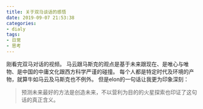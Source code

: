 ```yaml
---
title: 关于双马谈话的感悟
date: 2019-09-07 21:53:38
categories: 
- dialy
tags:
- 日常
- 思考
---
```


刚看完双马对话的视频。
马云跟马斯克的观点是基于未来跟现在、是唯心与唯物、是中国的中庸文化跟西方科学严谨的碰撞。
每个人都是特定时代及环境的产物，就算牛如马云及马斯克也不例外。
但是elon的一句话让我更为印象深刻：
> 预测未来最好的方法是创造未来，不以营利为目的的火星探索也印证了这句话的真正含义。